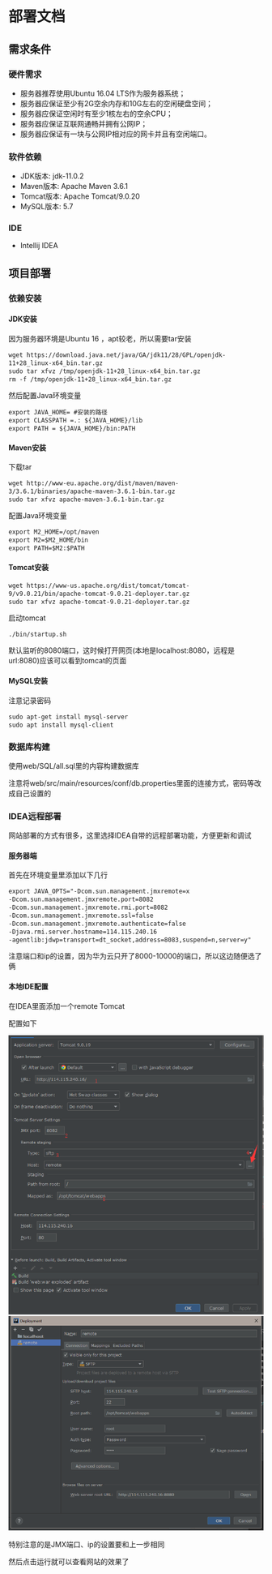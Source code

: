 # 部署文档

## 需求条件 

### 硬件需求

- 服务器推荐使用Ubuntu 16.04 LTS作为服务器系统；
- 服务器应保证至少有2G空余内存和10G左右的空闲硬盘空间；
- 服务器应保证空闲时有至少1核左右的空余CPU；
- 服务器应保证互联网通畅并拥有公网IP；
- 服务器应保证有一块与公网IP相对应的网卡并且有空闲端口。


### 软件依赖

- JDK版本: jdk-11.0.2
- Maven版本: Apache Maven 3.6.1
- Tomcat版本: Apache Tomcat/9.0.20
- MySQL版本: 5.7

### IDE 

- Intellij IDEA 

## 项目部署

### 依赖安装

#### JDK安装

因为服务器环境是Ubuntu 16 ，apt较老，所以需要tar安装

    wget https://download.java.net/java/GA/jdk11/28/GPL/openjdk-11+28_linux-x64_bin.tar.gz
    sudo tar xfvz /tmp/openjdk-11+28_linux-x64_bin.tar.gz 
    rm -f /tmp/openjdk-11+28_linux-x64_bin.tar.gz

然后配置Java环境变量

    export JAVA_HOME= #安装的路径
    export CLASSPATH =.: ${JAVA_HOME}/lib
    export PATH = ${JAVA_HOME}/bin:PATH

#### Maven安装

下载tar

    wget http://www-eu.apache.org/dist/maven/maven-3/3.6.1/binaries/apache-maven-3.6.1-bin.tar.gz
    sudo tar xfvz apache-maven-3.6.1-bin.tar.gz

配置Java环境变量
    
    export M2_HOME=/opt/maven
    export M2=$M2_HOME/bin
    export PATH=$M2:$PATH
    
#### Tomcat安装

    wget https://www-us.apache.org/dist/tomcat/tomcat-9/v9.0.21/bin/apache-tomcat-9.0.21-deployer.tar.gz
    sudo tar xfvz apache-tomcat-9.0.21-deployer.tar.gz
    
 启动tomcat
    
    ./bin/startup.sh
 
 默认监听的8080端口，这时候打开网页(本地是localhost:8080，远程是url:8080)应该可以看到tomcat的页面
    

#### MySQL安装

注意记录密码

    sudo apt-get install mysql-server
    sudo apt install mysql-client

### 数据库构建

使用web/SQL/all.sql里的内容构建数据库

注意将web/src/main/resources/conf/db.properties里面的连接方式，密码等改成自己设置的

### IDEA远程部署 

网站部署的方式有很多，这里选择IDEA自带的远程部署功能，方便更新和调试

#### 服务器端

首先在环境变量里添加以下几行

    export JAVA_OPTS="-Dcom.sun.management.jmxremote=x
    -Dcom.sun.management.jmxremote.port=8082
    -Dcom.sun.management.jmxremote.rmi.port=8082
    -Dcom.sun.management.jmxremote.ssl=false
    -Dcom.sun.management.jmxremote.authenticate=false
    -Djava.rmi.server.hostname=114.115.240.16
    -agentlib:jdwp=transport=dt_socket,address=8083,suspend=n,server=y"

注意端口和ip的设置，因为华为云只开了8000-10000的端口，所以这边随便选了俩

#### 本地IDE配置

在IDEA里面添加一个remote Tomcat

配置如下

![](../images/6.png)
![](../images/7.png)

特别注意的是JMX端口、ip的设置要和上一步相同

然后点击运行就可以查看网站的效果了